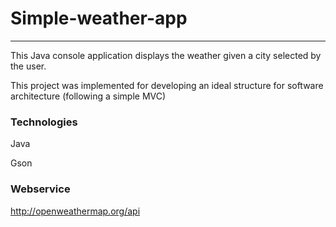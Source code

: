 # Simple-weather-app
------------------------------------

This Java console application displays the weather given a city selected by the user. 

This project was implemented for developing an ideal structure for software architecture (following a simple MVC)

### Technologies
Java

Gson

### Webservice
http://openweathermap.org/api

